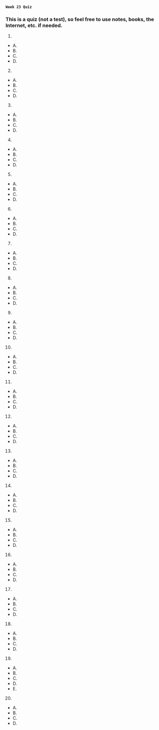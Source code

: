 **`Week 23 Quiz`**

### This is a quiz (not a test), so feel free to use notes, books, the Internet, etc. if needed.

1. 
- A. 
- B. 
- C. 
- D. 

2. 
- A. 
- B. 
- C. 
- D. 

3. 
- A. 
- B. 
- C. 
- D. 

4. 
- A. 
- B. 
- C. 
- D. 

5. 
- A. 
- B. 
- C. 
- D. 

6. 
- A. 
- B. 
- C. 
- D. 

7. 
- A. 
- B. 
- C. 
- D. 

8. 
- A. 
- B. 
- C. 
- D. 

9. 
- A. 
- B. 
- C. 
- D. 

10. 
- A. 
- B. 
- C. 
- D. 

11. 
- A. 
- B. 
- C. 
- D. 

12. 
- A. 
- B. 
- C. 
- D. 

13. 
- A. 
- B. 
- C. 
- D. 

14. 
- A. 
- B. 
- C. 
- D. 

15. 
- A. 
- B. 
- C. 
- D. 

16. 
- A. 
- B. 
- C. 
- D. 

17. 
- A. 
- B. 
- C. 
- D. 

18. 
- A. 
- B. 
- C. 
- D. 

19. 
- A. 
- B. 
- C. 
- D. 
- E. 

20. 
- A. 
- B. 
- C. 
- D. 
